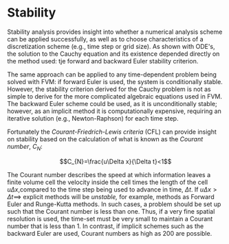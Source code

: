 # Stability

Stability analysis provides insight into whether a numerical analysis scheme can be applied successfully, as well as to choose characteristics of a discretization scheme (e.g., time step or grid size). As shown with ODE's, the solution to the Cauchy equation and its existence depended directly on the method used: tje forward and backward Euler stability criterion.

The same approach can be applied to any time-dependent problem being solved with FVM: if forward Euler is used, the system is conditionally stable. However, the stability criterion derived for the Cauchy problem is not as simple to derive for the more complicated algebraic equations used in FVM. The backward Euler scheme could be used, as it is unconditionally stable; however, as an implicit method it is computationally expensive, requiring an iterative solution (e.g., Newton-Raphson) for each time step.

Fortunately the _Courant-Friedrich-Lewis criteria_ (CFL) can provide insight on stability based on the calculation of what is known as the _Courant number_, $C_N$:

$$C_{N}=\frac{u\Delta x}{\Delta t}<1$$

The Courant number describes the speed at which information leaves a finite volume cell the velocity inside the cell times the length of the cell $u\Delta x$,compared to the time step being used to advance in time, $\Delta t$. If $u\Delta x>\Delta t \implies$ explicit methods will be _unstable,_ for example, methods as Forward Euler and Runge-Kutta methods. In such cases, a problem should be set up such that the Courant number is less than one. Thus, if a very fine spatial resolution is used, the time-set must be very small to maintain a Courant number that is less than 1. In contrast, if implicit schemes such as the backward Euler are used, Courant numbers as high as 200 are possible.